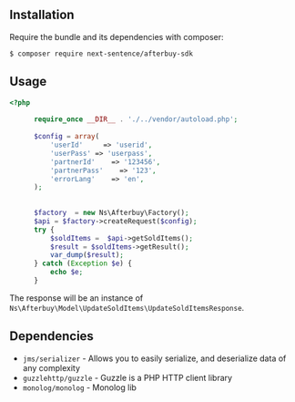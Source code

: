 Installation
----------------------------------------------------------------

Require the bundle and its dependencies with composer:

    $ composer require next-sentence/afterbuy-sdk
 
Usage
----------------------------------------------------------------

```php
<?php
      
      require_once __DIR__ . './../vendor/autoload.php';
      
      $config = array(
          'userId'     => 'userid',
          'userPass' => 'userpass',
          'partnerId'    => '123456',
          'partnerPass'    => '123',
          'errorLang'    => 'en',
      );
      
      
      $factory  = new Ns\Afterbuy\Factory();
      $api = $factory->createRequest($config);
      try {
          $soldItems =  $api->getSoldItems();
          $result = $soldItems->getResult();
          var_dump($result);
      } catch (Exception $e) {
          echo $e;
      }
```

The response will be an instance of `Ns\Afterbuy\Model\UpdateSoldItems\UpdateSoldItemsResponse`.

Dependencies
----------------------------------------------------------------
* `jms/serializer` - Allows you to easily serialize, and deserialize data of any complexity
* `guzzlehttp/guzzle` - Guzzle is a PHP HTTP client library
* `monolog/monolog` - Monolog lib
